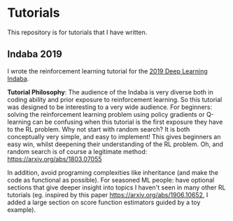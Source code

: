 # Tutorials

This repository is for tutorials that I have written.

## Indaba 2019

I wrote the reinforcement learning tutorial for the [2019 Deep Learning Indaba](http://www.deeplearningindaba.com/practicals-2019.html). 

**Tutorial Philosophy**: The audience of the Indaba is very diverse both in coding ability and prior exposure to reinforcement learning. So this tutorial was designed to be interesting to a very wide audience. For beginners: solving the reinforcement learning problem using policy gradients or Q-learning can be confusing when this tutorial is the first exposure they have to the RL problem. Why not start with random search? It is both conceptually very simple, and easy to implement! This gives beginners an easy win, whilst deepening their understanding of the RL problem. Oh, and random search is of course a legitimate method: https://arxiv.org/abs/1803.07055

In addition, avoid programing complexities like inheritance (and make the code as functional as possible). For seasoned ML people: have optional sections that give deeper insight into topics I haven't seen in many other RL tutorials (eg. inspired by this paper https://arxiv.org/abs/1906.10652, I added a large section on score function estimators guided by a toy example).
